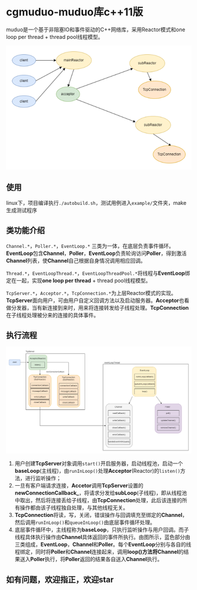 # cgmuduo-muduo库c++11版

muduo是一个基于非阻塞IO和事件驱动的C++网络库，采用Reactor模式和one loop per thread + thread pool线程模型。  

![jiagou](./img/jiagou.png)  

## 使用

linux下，项目编译执行`./autobuild.sh`，测试用例进入`example/`文件夹，make生成测试程序  
  
## 类功能介绍
`Channel.*`，`Poller.*`，`EventLoop.*`  三类为一体，在底层负责事件循环。**EventLoop**包含**Channel**，**Poller**，**EventLoop**负责轮询访问**Poller**，得到激活**Channel**列表，使**Channel**自己根据自身情况调用相应回调。  

`Thread.*`，`EventLoopThread.*`，`EventLoopThreadPool.*`将线程与**EventLoop**绑定在一起，实现**one loop per thread** + thread pool线程模型。  

`TcpServer.*`，`Acceptor.*`，`TcpConnection.*`为上层Reactor模式的实现。**TcpServer**面向用户，可由用户自定义回调方法以及启动服务器。**Acceptor**也看做分发器，当有新连接到来时，用来将连接转发给子线程处理。**TcpConnection**在子线程处理被分来的连接的具体事件。  
  
## 执行流程
![liucheng](./img/liucheng.png)
1. 用户创建**TcpServer**对象调用`start()`开启服务器，启动线程池，启动一个**baseLoop**(主线程)，由`runInLoop()`处理**Acceptor**(Reactor)的`listen()`方法，进行监听操作；
2. 一旦有客户端请求连接，**Accetor**调用**TcpServer**设置的**newConnectionCallback_**，将请求分发给**subLoop**(子线程)，即从线程池中取出，然后将连接丢给子线程，由**TcpConnection**处理，此后该连接的所有操作都由该子线程独自处理，与其他线程无关。
3. **TcpConnection**将读，写，关闭，错误操作与回调填充至绑定的**Channel**，然后调用`runInLoop()`和`queueInLoop()`由底层事件循环处理。
4. 底层事件循环中，主线程称为**baseLoop**，只执行监听操作与用户回调。而子线程具体执行操作由**Channel**具体返回的事件所执行。由图所示，蓝色部分由三类组成，**EventLoop**，**Channel**和**Poller**。每个**EventLoop**分别与各自的线程绑定，同时将**Poller**和**Channel**连接起来，调用**loop()**方法将**Channel**的结果送入**Poller**执行，将**Poller**返回的结果各自送入**Channel**执行。
  
## 如有问题，欢迎指正，欢迎star